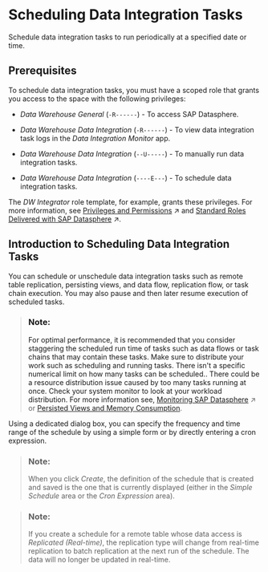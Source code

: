 <!-- loio7fa07621d9c0452a978cb2cc8e4cd2b1 -->

# Scheduling Data Integration Tasks

Schedule data integration tasks to run periodically at a specified date or time.



<a name="loio7fa07621d9c0452a978cb2cc8e4cd2b1__section_e5m_k51_t2c"/>

## Prerequisites

To schedule data integration tasks, you must have a scoped role that grants you access to the space with the following privileges:

-   *Data Warehouse General* \(`-R------`\) - To access SAP Datasphere.
-   *Data Warehouse Data Integration* \(`-R------`\) - To view data integration task logs in the *Data Integration Monitor* app.

-   *Data Warehouse Data Integration* \(`--U-----`\) - To manually run data integration tasks.

-   *Data Warehouse Data Integration* \(`----E---`\) - To schedule data integration tasks.


The *DW Integrator* role template, for example, grants these privileges. For more information, see [Privileges and Permissions](https://help.sap.com/viewer/935116dd7c324355803d4b85809cec97/DEV_CURRENT/en-US/d7350c6823a14733a7a5727bad8371aa.html "A privilege represents a task or an area in SAP Datasphere and can be assigned to a specific role. The actions that can be performed in the area are determined by the permissions assigned to a privilege.") :arrow_upper_right: and [Standard Roles Delivered with SAP Datasphere](https://help.sap.com/viewer/935116dd7c324355803d4b85809cec97/DEV_CURRENT/en-US/a50a51d80d5746c9b805a2aacbb7e4ee.html "SAP Datasphere is delivered with several standard roles. A standard role includes a predefined set of privileges and permissions.") :arrow_upper_right:. 



<a name="loio7fa07621d9c0452a978cb2cc8e4cd2b1__section_h4g_n51_t2c"/>

## Introduction to Scheduling Data Integration Tasks

You can schedule or unschedule data integration tasks such as remote table replication, persisting views, and data flow, replication flow, or task chain execution. You may also pause and then later resume execution of scheduled tasks.

> ### Note:  
> For optimal performance, it is recommended that you consider staggering the scheduled run time of tasks such as data flows or task chains that may contain these tasks. Make sure to distribute your work such as scheduling and running tasks. There isn't a specific numerical limit on how many tasks can be scheduled.. There could be a resource distribution issue caused by too many tasks running at once. Check your system monitor to look at your workload distribution. For more information see, [Monitoring SAP Datasphere](https://help.sap.com/viewer/935116dd7c324355803d4b85809cec97/DEV_CURRENT/en-US/28910cded17a42a0bf16225309cb8bf6.html "Users with an administrator role have access to various monitoring logs and views and can, if necessary, create database analysis users to help troubleshoot issues.") :arrow_upper_right: or [Persisted Views and Memory Consumption](persisted-views-and-memory-consumption-e3d0495.md).

Using a dedicated dialog box, you can specify the frequency and time range of the schedule by using a simple form or by directly entering a cron expression.

> ### Note:  
> When you click *Create*, the definition of the schedule that is created and saved is the one that is currently displayed \(either in the *Simple Schedule* area or the *Cron Expression* area\).

> ### Note:  
> If you create a schedule for a remote table whose data access is *Replicated \(Real-time\)*, the replication type will change from real-time replication to batch replication at the next run of the schedule. The data will no longer be updated in real-time.

